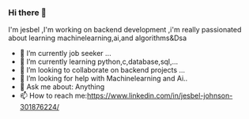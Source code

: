 ### Hi there 👋

I'm jesbel ,I'm working on backend development ,i'm really passionated about learning machinelearning,ai,and algorithms&Dsa

- 🔭 I’m currently job seeker ...
- 🌱 I’m currently learning python,c,database,sql,...
- 👯 I’m looking to collaborate on backend projects ...
- 🤔 I’m looking for help with Machinelearning and Ai..
- 💬 Ask me about: Anything
- 📫 How to reach me:https://www.linkedin.com/in/jesbel-johnson-301876224/
